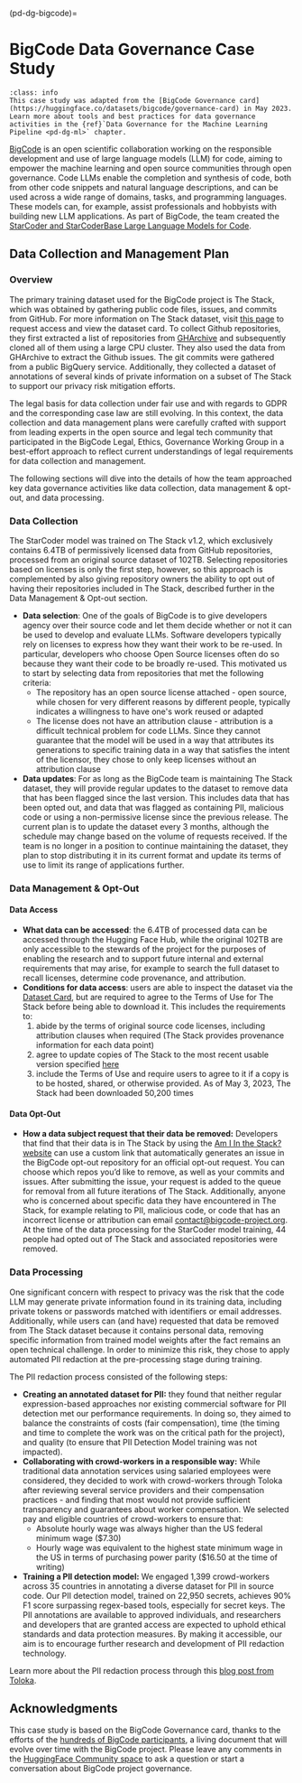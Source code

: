 (pd-dg-bigcode)=

# BigCode Data Governance Case Study

```{admonition} Info
:class: info
This case study was adapted from the [BigCode Governance card](https://huggingface.co/datasets/bigcode/governance-card) in May 2023.
Learn more about tools and best practices for data governance activities in the {ref}`Data Governance for the Machine Learning Pipeline <pd-dg-ml>` chapter.
```
 
[BigCode](https://www.bigcode-project.org/) is an open scientific collaboration working on the responsible development and use of large language models (LLM) for code, aiming to empower the machine learning and open source communities through open governance.
Code LLMs enable the completion and synthesis of code, both from other code snippets and natural language descriptions, and can be used across a wide range of domains, tasks, and programming languages. 
These models can, for example, assist professionals and hobbyists with building new LLM applications.
As part of BigCode, the team created the [StarCoder and StarCoderBase Large Language Models for Code](https://huggingface.co/blog/starcoder). 

## Data Collection and Management Plan

### Overview 
The primary training dataset used for the BigCode project is The Stack, which was obtained by gathering public code files, issues, and commits from GitHub. 
For more information on The Stack dataset, visit [this page](https://huggingface.co/datasets/bigcode/the-stack) to request access and view the dataset card.
To collect Github repositories, they first extracted a list of repositories from [GHArchive](https://www.gharchive.org/) and subsequently cloned all of them using a large CPU cluster. 
They also used the data from GHArchive to extract the Github issues. 
The git commits were gathered from a public BigQuery service. 
Additionally, they collected a dataset of annotations of several kinds of private information on a subset of The Stack to support our privacy risk mitigation efforts.

The legal basis for data collection under fair use and with regards to GDPR and the corresponding case law are still evolving. 
In this context, the data collection and data management plans were carefully crafted with support from leading experts in the open source and legal tech community that participated in the BigCode Legal, Ethics, Governance Working Group in a best-effort approach to reflect current understandings of legal requirements for data collection and management.

The following sections will dive into the details of how the team approached key data governance activities like data collection, data management & opt-out, and data processing.

### Data Collection

The StarCoder model was trained on The Stack v1.2, which exclusively contains 6.4TB of permissively licensed data from GitHub repositories, processed from an original source dataset of 102TB. 
Selecting repositories based on licenses is only the first step, however, so this approach is complemented by also giving repository owners the ability to opt out of having their repositories included in The Stack, described further in the Data Management & Opt-out section.
- **Data selection**: One of the goals of BigCode is to give developers agency over their source code and let them decide whether or not it can be used to develop and evaluate LLMs.
  Software developers typically rely on licenses to express how they want their work to be re-used.
  In particular, developers who choose Open Source licenses often do so because they want their code to be broadly re-used.
  This motivated us to start by selecting data from repositories that met the following criteria:
    - The repository has an open source license attached - open source, while chosen for very different reasons by different people, typically indicates a willingness to have one's work reused or adapted
    - The license does not have an attribution clause - attribution is a difficult technical problem for code LLMs.
      Since they cannot guarantee that the model will be used in a way that attributes its generations to specific training data in a way that satisfies the intent of the licensor, they chose to only keep licenses without an attribution clause
- **Data updates**: For as long as the BigCode team is maintaining The Stack dataset, they will provide regular updates to the dataset to remove data that has been flagged since the last version.
  This includes data that has been opted out, and data that was flagged as containing PII, malicious code or using a non-permissive license since the previous release.
  The current plan is to update the dataset every 3 months, although the schedule may change based on the volume of requests received.
  If the team is no longer in a position to continue maintaining the dataset, they plan to stop distributing it in its current format and update its terms of use to limit its range of applications further.

### Data Management & Opt-Out

#### Data Access
- **What data can be accessed**: the 6.4TB of processed data can be accessed through the Hugging Face Hub, while the original 102TB are only accessible to the stewards of the project for the purposes of enabling the research and to support future internal and external requirements that may arise, for example to search the full dataset to recall licenses, determine code provenance, and attribution.
- **Conditions for data access**: users are able to inspect the dataset via the [Dataset Card](https://huggingface.co/datasets/bigcode/the-stack#dataset-card-for-the-stack), but are required to agree to the Terms of Use for The Stack before being able to download it.
  This includes the requirements to:
    1. abide by the terms of original source code licenses, including attribution clauses when required (The Stack provides provenance information for each data point)
    2. agree to update copies of The Stack to the most recent usable version specified [here](https://huggingface.co/datasets/bigcode/the-stack/discussions/7)
    3. include the Terms of Use and require users to agree to it if a copy is to be hosted, shared, or otherwise provided.
    As of May 3, 2023, The Stack had been downloaded 50,200 times

#### Data Opt-Out
- **How a data subject request that their data be removed:** Developers that find that their data is in The Stack by using the [Am I In the Stack? website](https://huggingface.co/spaces/bigcode/in-the-stack) can use a custom link that automatically generates an issue in the BigCode opt-out repository for an official opt-out request.
  You can choose which repos you’d like to remove, as well as your commits and issues. After submitting the issue, your request is added to the queue for removal from all future iterations of The Stack.
  Additionally, anyone who is concerned about specific data they have encountered in The Stack, for example relating to PII, malicious code, or code that has an incorrect license or attribution can email contact@bigcode-project.org.
At the time of the data processing for the StarCoder model training, 44 people had opted out of The Stack and associated repositories were removed.

### Data Processing

One significant concern with respect to privacy was the risk that the code LLM may generate private information found in its training data, including private tokens or passwords matched with identifiers or email addresses. 
Additionally, while users can (and have) requested that data be removed from The Stack dataset because it contains personal data, removing specific information from trained model weights after the fact remains an open technical challenge. 
In order to minimize this risk, they chose to apply automated PII redaction at the pre-processing stage during training.

The PII redaction process consisted of the following steps:
- **Creating an annotated dataset for PII:** they found that neither regular expression-based approaches nor existing commercial software for PII detection met our performance requirements.
  In doing so, they aimed to balance the constraints of costs (fair compensation), time (the timing and time to complete the work was on the critical path for the project), and quality (to ensure that PII Detection Model training was not impacted). 
- **Collaborating with crowd-workers in a responsible way:** While traditional data annotation services using salaried employees were considered, they decided to work with crowd-workers through Toloka after reviewing several service providers and their compensation practices - and finding that most would not provide sufficient transparency and guarantees about worker compensation.
  We selected pay and eligible countries of crowd-workers to ensure that:
    - Absolute hourly wage was always higher than the US federal minimum wage ($7.30)
    - Hourly wage was equivalent to the highest state minimum wage in the US in terms of purchasing power parity ($16.50 at the time of writing)
- **Training a PII detection model:** We engaged 1,399 crowd-workers across 35 countries in annotating a diverse dataset for PII in source code.
  Our PII detection model, trained on 22,950 secrets, achieves 90% F1 score surpassing regex-based tools, especially for secret keys.
  The PII annotations are available to approved individuals, and researchers and developers that are granted access are expected to uphold ethical standards and data protection measures.
  By making it accessible, our aim is to encourage further research and development of PII redaction technology.

Learn more about the PII redaction process through this [blog post from Toloka](https://toloka.ai/blog/bigcode-project/).

## Acknowledgments

This case study is based on the BigCode Governance card, thanks to the efforts of the [hundreds of BigCode participants](https://huggingface.co/bigcode), a living document that will evolve over time with the BigCode project. 
Please leave any comments in the [HuggingFace Community space](https://huggingface.co/datasets/bigcode/governance-card/discussions) to ask a question or start a conversation about BigCode project governance. 
